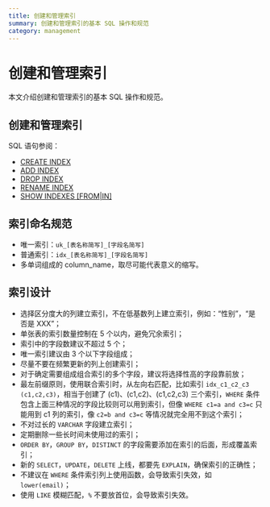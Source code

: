 ```yaml
---
title: 创建和管理索引
summary: 创建和管理索引的基本 SQL 操作和规范
category: management
---
```


# 创建和管理索引

本文介绍创建和管理索引的基本 SQL 操作和规范。

## 创建和管理索引

SQL 语句参阅：

- [CREATE INDEX](https://docs.pingcap.com/zh/tidb/stable/sql-statement-create-index#create-index)
- [ADD INDEX](https://docs.pingcap.com/zh/tidb/stable/sql-statement-add-index#add-index)
- [DROP INDEX](https://docs.pingcap.com/zh/tidb/stable/sql-statement-drop-index#drop-index)
- [RENAME INDEX](https://docs.pingcap.com/zh/tidb/stable/sql-statement-rename-index#rename-index)
- [SHOW INDEXES [FROM|IN]](https://docs.pingcap.com/zh/tidb/stable/sql-statement-show-indexes#show-indexes-fromin)

## 索引命名规范

- 唯一索引：`uk_[表名称简写]_[字段名简写]`
- 普通索引：`idx_[表名称简写]_[字段名简写]`
- 多单词组成的 column_name，取尽可能代表意义的缩写。

## 索引设计

- 选择区分度大的列建立索引，不在低基数列上建立索引，例如：“性别”，“是否是 XXX”；
- 单张表的索引数量控制在 5 个以内，避免冗余索引；
- 索引中的字段数建议不超过 5 个；
- 唯一索引建议由 3 个以下字段组成；
- 尽量不要在频繁更新的列上创建索引；
- 对于确定需要组成组合索引的多个字段，建议将选择性高的字段靠前放；
- 最左前缀原则，使用联合索引时，从左向右匹配，比如索引 `idx_c1_c2_c3 (c1,c2,c3)`，相当于创建了 (c1)、(c1,c2)、(c1,c2,c3) 三个索引，`WHERE` 条件包含上面三种情况的字段比较则可以用到索引，但像 `WHERE c1=a and c3=c` 只能用到 c1 列的索引，像 `c2=b and c3=c` 等情况就完全用不到这个索引；
- 不对过长的 `VARCHAR` 字段建立索引；
- 定期删除一些长时间未使用过的索引；
- `ORDER BY`，`GROUP BY`，`DISTINCT` 的字段需要添加在索引的后面，形成覆盖索引；
- 新的 `SELECT`，`UPDATE`，`DELETE` 上线，都要先 `EXPLAIN`，确保索引的正确性；
- 不建议在 `WHERE` 条件索引列上使用函数，会导致索引失效，如 `lower(email)`；
- 使用 `LIKE` 模糊匹配，`%` 不要放首位，会导致索引失效。
